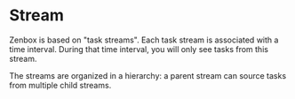 # Stream

Zenbox is based on "task streams". Each task stream is associated with a time interval. During that time interval, you will only see tasks from this stream.

The streams are organized in a hierarchy: a parent stream can source tasks from multiple child streams.
